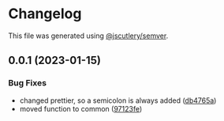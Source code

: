 # Changelog

This file was generated using [@jscutlery/semver](https://github.com/jscutlery/semver).

## 0.0.1 (2023-01-15)


### Bug Fixes

* changed prettier, so a semicolon is always added ([db4765a](https://github.com/NiclasHaderer/luftschloss/commit/db4765a612c410801f8121f5d6e627c151ea32c6))
* moved function to common ([97123fe](https://github.com/NiclasHaderer/luftschloss/commit/97123fe2a5117fac92fbd284d48a2cf7c798c0c0))
